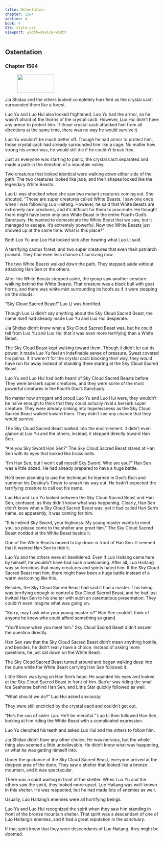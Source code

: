 ```yaml
---
title: Ostentation
chapter: 1564
section: 4
book: 4
CSS: style.css
viewport: width=device-width
---
```


## Ostentation

### Chapter 1564

<figure>
	<img src="../Images/gem.gif" alt="" id="gem" width="120" height="60" />
</figure>

Jia Shidao and the others looked completely horrified as the crystal cacti surrounded them like a forest.

Luo Yu and Luo Hui also looked frightened. Luo Yu had the armor, so he wasn’t afraid of the thorns of the crystal cacti. However, Luo Hui didn’t have any armor to protect him. If those crystal cacti attacked him from all directions at the same time, there was no way he would survive it.

Luo Yu wouldn’t be much better off. Though he had armor to protect him, those crystal cacti had already surrounded him like a cage. No matter how strong his armor was, he would still die if he couldn’t break free.

Just as everyone was starting to panic, the crystal cacti separated and made a path in the direction of a mountain valley.

Two creatures that looked identical were walking down either side of the path. The two creatures looked like jade, and their shapes looked like the legendary White Beasts.

Luo Li was shocked when she saw two mutant creatures coming out. She shouted, “Those are super creatures called White Beasts. I saw one once when I was following Luo Haitang. However, he said that White Beasts are extremely rare creatures, and it’s difficult for them to procreate. He thought there might have been only one White Beast in the entire Fourth God’s Sanctuary. He wanted to domesticate the White Beast that we saw, but it managed to escape. It’s extremely powerful. Now two White Beasts just showed up at the same time. What is this place?”

Both Luo Yu and Luo Hui looked sick after hearing what Luo Li said.

A terrifying cactus forest, and two super creatures that even their patriarch praised. They had even less chance of surviving now.

The two White Beasts walked down the path. They stepped aside without attacking Han Sen or the others.

After the White Beasts stepped aside, the group saw another creature walking behind the White Beasts. That creature was a black bull with goat horns, and there was white mist surrounding its hoofs as if it were stepping on the clouds.

“Sky Cloud Sacred Beast!” Luo Li was horrified.

Though Luo Li didn’t say anything about the Sky Cloud Sacred Beast, the name itself had already made Luo Yu and Luo Hui desperate.

Jia Shidao didn’t know what a Sky Cloud Sacred Beast was, but he could tell from Luo Yu and Luo Hui that it was even more terrifying than a White Beast.

The Sky Cloud Beast kept walking toward them. Though it didn’t let out its power, it made Luo Yu feel an indefinable sense of pressure. Sweat covered his palms. If it weren’t for the crystal cacti blocking their way, they would have run far away instead of standing there staring at the Sky Cloud Sacred Beast.

Luo Yu and Luo Hui had both heard of Sky Cloud Sacred Beasts before. They were berserk super creatures, and they were some of the most powerful creatures in the Fourth God’s Sanctuary.

No matter how arrogant and proud Luo Yu and Luo Hui were, they wouldn’t be naïve enough to think that they could actually rival a berserk super creature. They were already sinking into hopelessness as the Sky Cloud Sacred Beast walked toward them. They didn’t see any chance that they would survive.

The Sky Cloud Sacred Beast walked into the encirclement. It didn’t even glance at Luo Yu and the others; instead, it stepped directly toward Han Sen.

“Are you Sky Sword Han Sen?” The Sky Cloud Sacred Beast stared at Han Sen with its eyes that looked like brass bells.

“I’m Han Sen, but I won’t call myself Sky Sword. Who are you?” Han Sen was a little dazed. He had already prepared to have a huge battle.

He’d been planning to use the technique he learned in God’s Ruin and summon his Destiny’s Tower to smash his way out. He hadn’t expected the terrifying creature to call out his name.

Luo Hui and Luo Yu looked between the Sky Cloud Sacred Beast and Han Sen, confused, as they didn’t know what was happening. Clearly, Han Sen didn’t know what a Sky Cloud Sacred Beast was, yet it had called Han Sen’s name, so apparently, it was coming for him.

“It is indeed Sky Sword, your highness. My young master wants to meet you, so please come to the shelter and greet him.” The Sky Cloud Sacred Beast nodded at the White Beast beside it.

One of the White Beasts moved to lay down in front of Han Sen. It seemed that it wanted Han Sen to ride it.

Luo Yu and the others were all bewildered. Even if Luo Haitang came here by himself, he wouldn’t have had such a welcoming. After all, Luo Haitang was so ferocious that many creatures and spirits hated him. If the Sky Cloud Sacred Beast met him, there might have been a huge battle instead of a warm welcoming like this.

Besides, the Sky Cloud Sacred Beast had said it had a master. This being was terrifying enough to control a Sky Cloud Sacred Beast, and he had just invited Han Sen to his shelter with such an ostentatious presentation. They couldn’t even imagine what was going on.

“Sorry, may I ask who your young master is?” Han Sen couldn’t think of anyone he knew who could afford something so grand.

“You’ll know when you meet him.” Sky Cloud Sacred Beast didn’t answer the question directly.

Han Sen saw that the Sky Cloud Sacred Beast didn’t mean anything hostile, and besides, he didn’t really have a choice. Instead of asking more questions, he just sat down on the White Beast.

The Sky Cloud Sacred Beast turned around and began walking deep into the dune while the White Beast carrying Han Sen followed it.

Little Silver was lying on Han Sen’s head. He squinted his eyes and looked at the Sky Cloud Sacred Beast in front of him. Bao’er was riding the small Ice Seahorse behind Han Sen, and Little Star quickly followed as well.

“What should we do?” Luo Hui asked anxiously.

They were still encircled by the crystal cacti and couldn’t get out.

“He’s the son of sister Lan. He’ll be merciful.” Luo Li then followed Han Sen, looking at him riding the White Beast with a complicated expression.

Luo Yu clenched his teeth and asked Luo Hui and the others to follow him.

Jia Shidao didn’t have any other choice. He was nervous, but the whole thing also seemed a little unbelievable. He didn’t know what was happening, or what he was getting himself into.

Under the guidance of the Sky Cloud Sacred Beast, everyone arrived at the deepest area of the dune. They saw a shelter that looked like a bronze mountain, and it was spectacular.

There was a spirit waiting in front of the shelter. When Luo Yu and the others saw the spirit, they looked more upset. Luo Haitang was well-known in this shelter. He was respected, but he had made lots of enemies as well.

Usually, Luo Haitang’s enemies were all horrifying beings.

Luo Yu and Luo Hui recognized the spirit when they saw him standing in front of the bronze mountain shelter. That spirit was a descendant of one of Luo Haitang’s enemies, and it had a great reputation in the sanctuary.

If that spirit knew that they were descendants of Luo Haitang, they might be doomed.